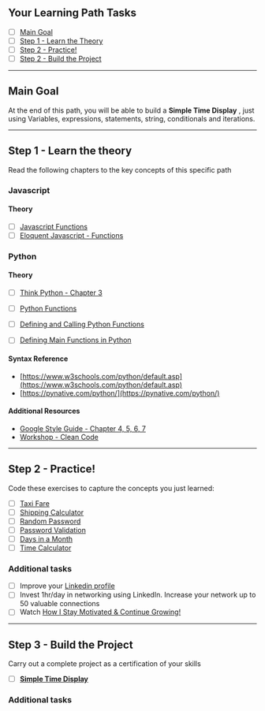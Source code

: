 ## Your Learning Path Tasks

- [ ] [Main Goal](#main-goal)
- [ ] [Step 1 - Learn the Theory](#step-1---learn-the-theory)
- [ ] [Step 2 - Practice!](#step-2---practice)
- [ ] [Step 2 - Build the Project](#step-3---build-the-project)
  
<hr>

## **Main Goal**

At the end of this path, you will be able to build a **Simple Time Display** , just using Variables, expressions, statements, string, conditionals and iterations.

<hr>

## **Step 1** - Learn the theory

Read the following chapters to the key concepts of this specific path

### **Javascript**

#### Theory
- [ ] [Javascript Functions](https://www.w3schools.com/js/js_functions.asp)
- [ ] [Eloquent Javascript - Functions](https://eloquentjavascript.net/03_functions.html)

### **Python**

#### Theory
- [ ] [Think Python - Chapter 3](https://greenteapress.com/thinkpython2/thinkpython2.pdf)
- [ ] [Python Functions](https://www.w3schools.com/python/python_functions.asp)
- [ ] [Defining and Calling Python Functions](https://realpython.com/courses/defining-and-calling-functions/)
- [ ] [Defining Main Functions in Python](https://realpython.com/python-main-function/)


#### Syntax Reference
- [https://www.w3schools.com/python/default.asp](https://www.w3schools.com/python/default.asp)  
- [https://pynative.com/python/](https://pynative.com/python/)
  

#### Additional Resources
- [Google Style Guide - Chapter 4, 5, 6, 7](https://google.github.io/styleguide/jsguide.html)
- [Workshop - Clean Code](https://my.tomorrowdevs.com/admin-app/courses/787402/curriculum/lessons/17724902)

<hr>

## **Step 2** - Practice!

Code these exercises to capture the concepts you just learned:
- [ ] [Taxi Fare](projects/001-taxi-fare/)
- [ ] [Shipping Calculator](projects/002-shipping-calculator/)
- [ ] [Random Password](projects/008-random-password/)
- [ ] [Password Validation](projects/009-password-validation/)
- [ ] [Days in a Month](projects/012-days-in-a-month/)
- [ ] [Time Calculator](projects/015-time-calculator/)

### **Additional tasks**
- [ ]  Improve your [Linkedin profile](https://www.linkedin.com/business/sales/blog/profile-best-practices/17-steps-to-a-better-linkedin-profile-in-2017)
- [ ]  Invest 1hr/day in networking using LinkedIn. Increase your network up to 50 valuable connections
- [ ]  Watch [How I Stay Motivated & Continue Growing!](https://youtu.be/kWfxZ2jDmP8)
  
<hr>

## **Step 3** - Build the Project
Carry out a complete project as a certification of your skills

- [ ] [**Simple Time Display**](./projects/final-project/)

### **Additional tasks**


